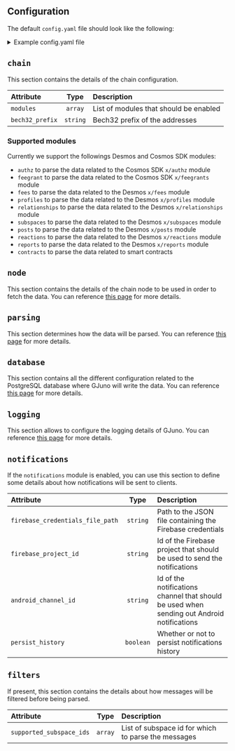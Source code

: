 ## Configuration
The default `config.yaml` file should look like the following:

<details>

<summary>Example config.yaml file</summary>

```yaml
chain:
  bech32_prefix: gio
  modules:
    - authz
    - fees
    - profiles
    - relationships
    - subspaces
    - posts
    - reactions
    - reports
    - contracts
    - notifications

node:
  type: remote
  config:
    rpc:
      client_name: gjuno
      address: https://rpc.gotabit.dev:443
      max_connections: 10

    grpc:
      address: https://grpc.gotabit.dev:443
      insecure: false

parsing:
  workers: 1
  listen_new_blocks: true
  parse_old_blocks: true
  start_height: 1

database:
  name: gjuno
  host: localhost
  port: 5432
  user: user
  password: password
  max_open_connections: 15
  max_idle_connections: 10

logging:
  level: debug
  format: text

notifications:
  firebase_credentials_file_path: /path/to/firebase-service-account.json
  firebase_project_id: firebase-project-id
  android_channel_id: general

filters:
  supported_subspace_ids: [ 5 ]
```

</details>

## `chain`
This section contains the details of the chain configuration.

| Attribute        |   Type   | Description                            | 
|:-----------------|:--------:|:---------------------------------------|
| `modules`        | `array`  | List of modules that should be enabled |
| `bech32_prefix`  | `string` | Bech32 prefix of the addresses         | 

### Supported modules
Currently we support the followings Desmos and Cosmos SDK modules:

- `authz` to parse the data related to the Cosmos SDK `x/authz` module
- `feegrant` to parse the data related to the Cosmos SDK `x/feegrants` module
- `fees` to parse the data related to the Desmos `x/fees` module
- `profiles` to parse the data related to the Desmos `x/profiles` module
- `relationships` to parse the data related to the Desmos `x/relationships` module
- `subspaces` to parse the data related to the Desmos `x/subspaces` module
- `posts` to parse the data related to the Desmos `x/posts` module
- `reactions` to parse the data related to the Desmos `x/reactions` module
- `reports` to parse the data related to the Desmos `x/reports` module
- `contracts` to parse the data related to smart contracts

## `node`
This section contains the details of the chain node to be used in order to fetch the data.
You can reference [this page](https://github.com/forbole/juno/blob/cosmos/v0.44.x/.docs/config.md#node) for more
details.

## `parsing`
This section determines how the data will be parsed. You can
reference [this page](https://github.com/forbole/juno/blob/cosmos/v0.44.x/.docs/config.md#parsing) for more details.

## `database`
This section contains all the different configuration related to the PostgreSQL database where GJuno will write the
data. You can reference [this page](https://github.com/forbole/juno/blob/cosmos/v0.44.x/.docs/config.md#database) for
more details.

## `logging`
This section allows to configure the logging details of GJuno. You can
reference [this page](https://github.com/forbole/juno/blob/cosmos/v0.44.x/.docs/config.md#logging) for more details.

## `notifications`
If the `notifications` module is enabled, you can use this section to define some details about how notifications will
be sent to clients.

| Attribute                        |   Type    | Description                                                                                | 
|:---------------------------------|:---------:|:-------------------------------------------------------------------------------------------|
| `firebase_credentials_file_path` | `string`  | Path to the JSON file containing the Firebase credentials                                  |
| `firebase_project_id`            | `string`  | Id of the Firebase project that should be used to send the notifications                   | 
| `android_channel_id`             | `string`  | Id of the notifications channel that should be used when sending out Android notifications | 
| `persist_history`                | `boolean` | Whether or not to persist notifications history                                            | 

## `filters`
If present, this section contains the details about how messages will be filtered before being parsed.

| Attribute                      |   Type   | Description                                         | 
|:-------------------------------|:--------:|:----------------------------------------------------|
| `supported_subspace_ids`       | `array`  | List of subspace id for which to parse the messages |
